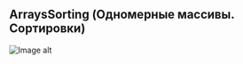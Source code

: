 ## ArraysSorting (Одномерные массивы. Сортировки)
![Image alt](https://github.com/TemaGarfield/screenshots/blob/master/Module_2_ArraysSorting_part2.PNG)
